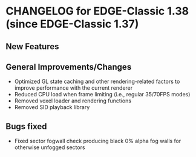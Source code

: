 CHANGELOG for EDGE-Classic 1.38 (since EDGE-Classic 1.37)
====================================

New Features
------------


General Improvements/Changes
--------------------
- Optimized GL state caching and other rendering-related factors to improve performance with the current renderer
- Reduced CPU load when frame limiting (i.e., regular 35/70FPS modes)
- Removed voxel loader and rendering functions
- Removed SID playback library

Bugs fixed
----------
- Fixed sector fogwall check producing black 0% alpha fog walls for otherwise unfogged sectors
